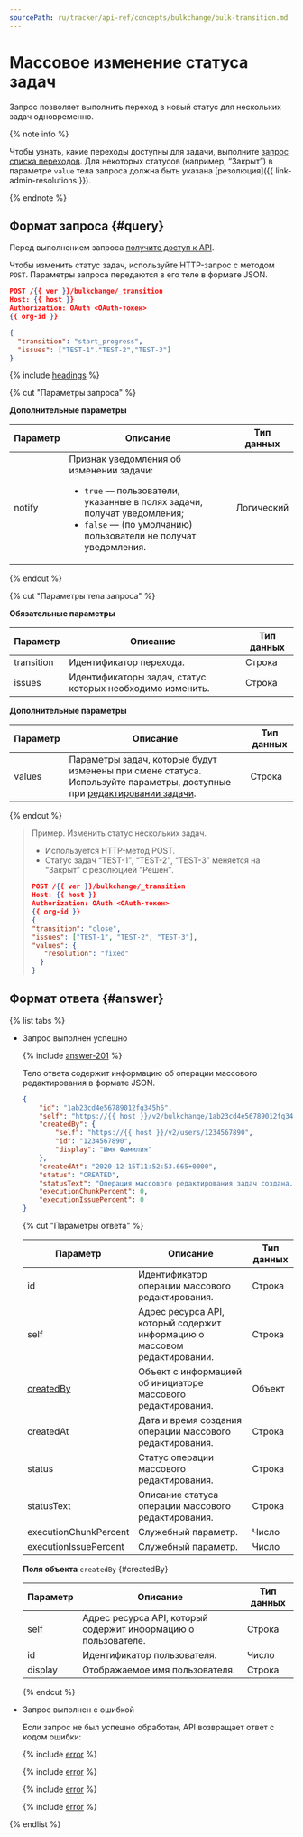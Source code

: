 ```yaml
---
sourcePath: ru/tracker/api-ref/concepts/bulkchange/bulk-transition.md
---
```

# Массовое изменение статуса задач

Запрос позволяет выполнить переход в новый статус для нескольких задач одновременно. 

{% note info %}

Чтобы узнать, какие переходы доступны для задачи, выполните [запрос списка переходов](../issues/get-transitions.md). Для некоторых статусов (например, <q>Закрыт</q>) в параметре `value` тела запроса должна быть указана [резолюция]({{ link-admin-resolutions }}).

{% endnote %}

## Формат запроса {#query}

Перед выполнением запроса [получите доступ к API](../access.md).

Чтобы изменить статус задач, используйте HTTP-запрос с методом `POST`. Параметры запроса передаются в его теле в формате JSON.

```json
POST /{{ ver }}/bulkchange/_transition
Host: {{ host }}
Authorization: OAuth <OAuth-токен>
{{ org-id }}

{
  "transition": "start_progress",
  "issues": ["TEST-1","TEST-2","TEST-3"]
}
```

{% include [headings](../../../_includes/tracker/api/headings.md) %}

{% cut "Параметры запроса" %}

**Дополнительные параметры**

Параметр | Описание | Тип данных
-------- | -------- | ----------
notify | Признак уведомления об изменении задачи:<ul><li>`true` — пользователи, указанные в полях задачи, получат уведомления;</li><li>`false` — (по умолчанию) пользователи не получат уведомления.</li></ul> | Логический

{% endcut %}

{% cut "Параметры тела запроса" %}

**Обязательные параметры**

Параметр | Описание | Тип данных
-------- | -------- | ----------
transition | Идентификатор перехода. | Строка
issues | Идентификаторы задач, статус которых необходимо изменить. | Строка

**Дополнительные параметры**

Параметр | Описание | Тип данных
-------- | -------- | ----------
values | Параметры задач, которые будут изменены при смене статуса. Используйте параметры, доступные при [редактировании задачи](../issues/patch-issue.md#req-get-params). | Строка

{% endcut %}

>Пример. Изменить статус нескольких задач.
>
>- Используется HTTP-метод POST.
>- Статус задач <q>TEST-1</q>, <q>TEST-2</q>, <q>TEST-3</q> меняется на <q>Закрыт</q> с резолюцией <q>Решен</q>.
>
>```json
>POST /{{ ver }}/bulkchange/_transition
>Host: {{ host }}
>Authorization: OAuth <OAuth-токен>
>{{ org-id }}
>{
>"transition": "close",
>"issues": ["TEST-1", "TEST-2", "TEST-3"],
>"values": {
>    "resolution": "fixed"
>   }
>}
>```

## Формат ответа {#answer}

{% list tabs %}

- Запрос выполнен успешно

    {% include [answer-201](../../../_includes/tracker/api/answer-201.md) %}

    Тело ответа содержит информацию об операции массового редактирования в формате JSON.

    ```json
    {
        "id": "1ab23cd4e56789012fg345h6",
        "self": "https://{{ host }}/v2/bulkchange/1ab23cd4e56789012fg345h6",
        "createdBy": {
            "self": "https://{{ host }}/v2/users/1234567890",
            "id": "1234567890",
            "display": "Имя Фамилия"
        },
        "createdAt": "2020-12-15T11:52:53.665+0000",
        "status": "CREATED",
        "statusText": "Операция массового редактирования задач создана.",
        "executionChunkPercent": 0,
        "executionIssuePercent": 0
    }
    ```

    {% cut "Параметры ответа" %}

    Параметр | Описание | Тип данных
    -------- | -------- | ----------
    id | Идентификатор операции массового редактирования. | Строка
    self | Адрес ресурса API, который содержит информацию о массовом редактировании. | Строка
    [createdBy](#createdBy) | Объект с информацией об инициаторе массового редактирования. | Объект
    createdAt | Дата и время создания операции массового редактирования. | Строка
    status | Статус операции массового редактирования. | Строка
    statusText | Описание статуса операции массового редактирования. | Строка
    executionChunkPercent | Служебный параметр. | Число
    executionIssuePercent | Служебный параметр. | Число

    **Поля объекта** `createdBy` {#createdBy}

    Параметр | Описание | Тип данных
    -------- | -------- | ----------
    self | Адрес ресурса API, который содержит информацию о пользователе. | Строка
    id | Идентификатор пользователя. | Число
    display | Отображаемое имя пользователя. | Строка

    {% endcut %}

- Запрос выполнен с ошибкой

    Если запрос не был успешно обработан, API возвращает ответ с кодом ошибки:

    {% include [error](../../../_includes/tracker/api/answer-error-400.md) %}

    {% include [error](../../../_includes/tracker/api/answer-error-401.md) %}

    {% include [error](../../../_includes/tracker/api/answer-error-403.md) %}

    {% include [error](../../../_includes/tracker/api/answer-error-422.md) %}

{% endlist %}

